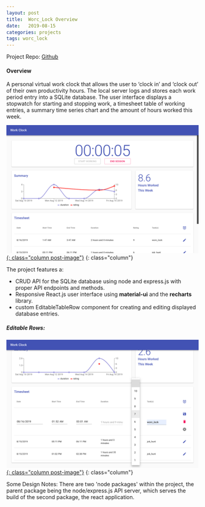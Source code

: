 ```yaml
---
layout: post
title:  Worc_Lock Overview
date:   2019-08-15
categories: projects
tags: worc_lock
---
```


Project Repo: [Github](https://github.com/nnt1054/Worc_Lock)

#### Overview
A personal virtual work clock that allows the user to ‘clock in’ and ‘clock out’ of their own productivity hours.  The local server logs and stores each work period entry into a SQLite database.  The user interface displays a stopwatch for starting and stopping work, a timesheet table of working entries, a summary time series chart and the amount of hours worked this week.

[![worc_1](/assets/images/worc_lock_pictures/worc_1.png){: class="column post-image"}](/assets/images/worc_lock_pictures/worc_1.png)
{: class="column"}

The project features a:

- CRUD API for the SQLite database using node and express.js with proper API endpoints and methods.
- Responsive React.js user interface using **material-ui** and the **recharts** library.
- custom EditableTableRow component for creating and editing displayed database entries.

##### Editable Rows:

[![worc_2](/assets/images/worc_lock_pictures/worc_2.png){: class="column post-image"}](/assets/images/worc_lock_pictures/worc_2.png)
{: class="column"}

Some Design Notes:  There are two 'node packages' within the project, the parent package being the node/express.js API server, which serves the build of the second package, the react application.
